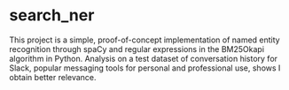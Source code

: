 # search_ner
This project is a simple, proof-of-concept
implementation of named entity recognition through spaCy and regular expressions in the BM25Okapi
algorithm in Python. Analysis on a test dataset of conversation history for Slack, popular
messaging tools for personal and professional use, shows I obtain better relevance.
